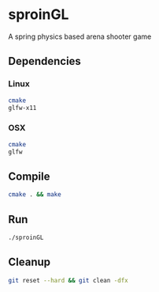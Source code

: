 # sproinGL

A spring physics based arena shooter game

## Dependencies

### Linux

```bash
cmake
glfw-x11
```

### OSX

```bash
cmake
glfw
```

## Compile

```bash
cmake . && make
```

## Run

```bash
./sproinGL
```

## Cleanup

```bash
git reset --hard && git clean -dfx
```
